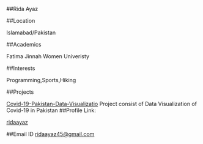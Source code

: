 ##Rida Ayaz

##Location

Islamabad/Pakistan

##Academics

Fatima Jinnah Women Univeristy

##Interests

Programming,Sports,Hiking

##Projects

[Covid-19-Pakistan-Data-Visualizatio](https://github.com/ridaayaz/Covid-19-Pakistan-Data-Visualization) Project consist of Data Visualization of Covid-19 in Pakistan
##Profile Link:

[ridaayaz](https://github.com/ridaayaz)

##Email ID
ridaayaz45@gmail.com
